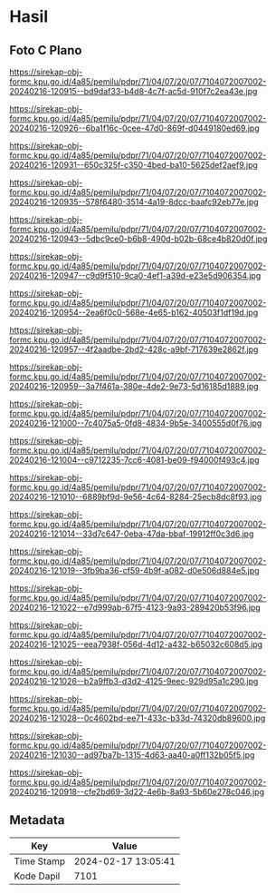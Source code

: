# Hasil

## Foto C Plano

https://sirekap-obj-formc.kpu.go.id/4a85/pemilu/pdpr/71/04/07/20/07/7104072007002-20240216-120915--bd9daf33-b4d8-4c7f-ac5d-910f7c2ea43e.jpg

https://sirekap-obj-formc.kpu.go.id/4a85/pemilu/pdpr/71/04/07/20/07/7104072007002-20240216-120926--6ba1f16c-0cee-47d0-869f-d0449180ed69.jpg

https://sirekap-obj-formc.kpu.go.id/4a85/pemilu/pdpr/71/04/07/20/07/7104072007002-20240216-120931--650c325f-c350-4bed-ba10-5625def2aef9.jpg

https://sirekap-obj-formc.kpu.go.id/4a85/pemilu/pdpr/71/04/07/20/07/7104072007002-20240216-120935--578f6480-3514-4a19-8dcc-baafc92eb77e.jpg

https://sirekap-obj-formc.kpu.go.id/4a85/pemilu/pdpr/71/04/07/20/07/7104072007002-20240216-120943--5dbc9ce0-b6b8-490d-b02b-68ce4b820d0f.jpg

https://sirekap-obj-formc.kpu.go.id/4a85/pemilu/pdpr/71/04/07/20/07/7104072007002-20240216-120947--c9d9f510-9ca0-4ef1-a39d-e23e5d906354.jpg

https://sirekap-obj-formc.kpu.go.id/4a85/pemilu/pdpr/71/04/07/20/07/7104072007002-20240216-120954--2ea6f0c0-568e-4e65-b162-40503f1df19d.jpg

https://sirekap-obj-formc.kpu.go.id/4a85/pemilu/pdpr/71/04/07/20/07/7104072007002-20240216-120957--4f2aadbe-2bd2-428c-a9bf-717639e2862f.jpg

https://sirekap-obj-formc.kpu.go.id/4a85/pemilu/pdpr/71/04/07/20/07/7104072007002-20240216-120959--3a7f461a-380e-4de2-9e73-5d16185d1889.jpg

https://sirekap-obj-formc.kpu.go.id/4a85/pemilu/pdpr/71/04/07/20/07/7104072007002-20240216-121000--7c4075a5-0fd8-4834-9b5e-3400555d0f76.jpg

https://sirekap-obj-formc.kpu.go.id/4a85/pemilu/pdpr/71/04/07/20/07/7104072007002-20240216-121004--c9712235-7cc6-4081-be09-f94000f493c4.jpg

https://sirekap-obj-formc.kpu.go.id/4a85/pemilu/pdpr/71/04/07/20/07/7104072007002-20240216-121010--6889bf9d-9e56-4c64-8284-25ecb8dc8f93.jpg

https://sirekap-obj-formc.kpu.go.id/4a85/pemilu/pdpr/71/04/07/20/07/7104072007002-20240216-121014--33d7c647-0eba-47da-bbaf-19912ff0c3d6.jpg

https://sirekap-obj-formc.kpu.go.id/4a85/pemilu/pdpr/71/04/07/20/07/7104072007002-20240216-121019--3fb9ba36-cf59-4b9f-a082-d0e506d884e5.jpg

https://sirekap-obj-formc.kpu.go.id/4a85/pemilu/pdpr/71/04/07/20/07/7104072007002-20240216-121022--e7d999ab-67f5-4123-9a93-289420b53f96.jpg

https://sirekap-obj-formc.kpu.go.id/4a85/pemilu/pdpr/71/04/07/20/07/7104072007002-20240216-121025--eea7938f-056d-4d12-a432-b65032c608d5.jpg

https://sirekap-obj-formc.kpu.go.id/4a85/pemilu/pdpr/71/04/07/20/07/7104072007002-20240216-121026--b2a9ffb3-d3d2-4125-9eec-929d95a1c290.jpg

https://sirekap-obj-formc.kpu.go.id/4a85/pemilu/pdpr/71/04/07/20/07/7104072007002-20240216-121028--0c4602bd-ee71-433c-b33d-74320db89600.jpg

https://sirekap-obj-formc.kpu.go.id/4a85/pemilu/pdpr/71/04/07/20/07/7104072007002-20240216-121030--ad97ba7b-1315-4d63-aa40-a0ff132b05f5.jpg

https://sirekap-obj-formc.kpu.go.id/4a85/pemilu/pdpr/71/04/07/20/07/7104072007002-20240216-120918--cfe2bd69-3d22-4e6b-8a93-5b60e278c046.jpg


## Metadata

| Key        | Value               |
| ---------- | ------------------- |
| Time Stamp | 2024-02-17 13:05:41 |
| Kode Dapil | 7101                |




